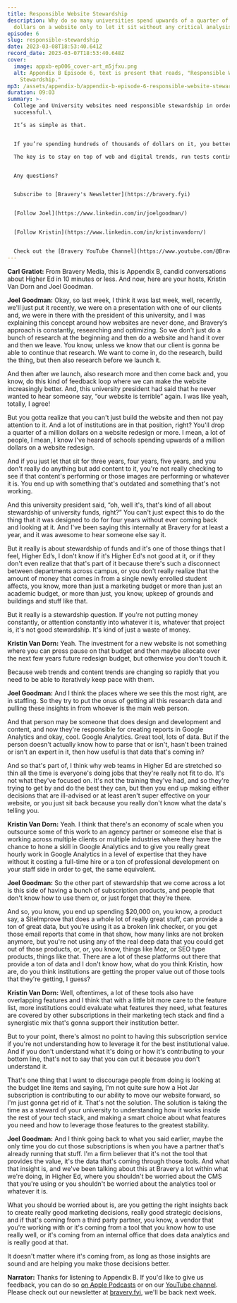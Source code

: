 ```yaml
---
title: Responsible Website Stewardship
description: Why do so many universities spend upwards of a quarter of a million
  dollars on a website only to let it sit without any critical analysis?
episode: 6
slug: responsible-stewardship
date: 2023-03-08T18:53:40.641Z
record_date: 2023-03-07T18:53:40.648Z
cover:
  image: appxb-ep006_cover-art_m5jfxu.png
  alt: Appendix B Episode 6, text is present that reads, "Responsible Website
    Stewardship."
mp3: /assets/appendix-b/appendix-b-episode-6-responsible-website-stewardship.mp3
duration: 09:03
summary: >-
  College and University websites need responsible stewardship in order to be
  successful.\

  It’s as simple as that.


  If you’re spending hundreds of thousands of dollars on it, you better understand if it’s paying dividends, and, most importantly, if it’s aiding in the student experience. \

  The key is to stay on top of web and digital trends, run tests continuously, and always be learning.


  Any questions?


  Subscribe to [Bravery's Newsletter](https://bravery.fyi)


  [Follow Joel](https://www.linkedin.com/in/joelgoodman/)


  [Follow Kristin](https://www.linkedin.com/in/kristinvandorn/)


  Check out the [Bravery YouTube Channel](https://www.youtube.com/@BraveryMedia)
---
```

**Carl Gratiot:** From Bravery Media, this is Appendix B, candid conversations about Higher Ed in 10 minutes or less. And now, here are your hosts, Kristin Van Dorn and Joel Goodman.

**Joel Goodman:** Okay, so last week, I think it was last week, well, recently, we'll just put it recently, we were on a presentation with one of our clients and, we were in there with the president of this university, and I was explaining this concept around how websites are never done, and Bravery’s approach is constantly, researching and optimizing. So we don't just do a bunch of research at the beginning and then do a website and hand it over and then we leave. You know, unless we know that our client is gonna be able to continue that research. We want to come in, do the research, build the thing, but then also research before we launch it.

And then after we launch, also research more and then come back and, you know, do this kind of feedback loop where we can make the website increasingly better. And, this university president had said that he never wanted to hear someone say, “our website is terrible” again. I was like yeah, totally, I agree!

But you gotta realize that you can't just build the website and then not pay attention to it. And a lot of institutions are in that position, right? You'll drop a quarter of a million dollars on a website redesign or more. I mean, a lot of people, I mean, I know I've heard of schools spending upwards of a million dollars on a website redesign.

And if you just let that sit for three years, four years, five years, and you don't really do anything but add content to it, you're not really checking to see if that content's performing or those images are performing or whatever it is. You end up with something that's outdated and something that's not working.

And this university president said, “oh, well it's, that's kind of all about stewardship of university funds, right?” You can't just expect this to do the thing that it was designed to do for four years without ever coming back and looking at it. And I've been saying this internally at Bravery for at least a year, and it was awesome to hear someone else say it.

But it really is about stewardship of funds and it's one of those things that I feel, Higher Ed’s, I don't know if it's Higher Ed's not good at it, or if they don't even realize that that's part of it because there's such a disconnect between departments across campus, or you don't really realize that the amount of money that comes in from a single newly enrolled student affects, you know, more than just a marketing budget or more than just an academic budget, or more than just, you know, upkeep of grounds and buildings and stuff like that.

But it really is a stewardship question. If you're not putting money constantly, or attention constantly into whatever it is, whatever that project is, it's not good stewardship. It's kind of just a waste of money. 

**Kristin Van Dorn:** Yeah. The investment for a new website is not something where you can press pause on that budget and then maybe allocate over the next few years future redesign budget, but otherwise you don't touch it.

Because web trends and content trends are changing so rapidly that you need to be able to iteratively keep pace with them.

**Joel Goodman:** And I think the places where we see this the most right, are in staffing. So they try to put the onus of getting all this research data and pulling these insights in from whoever is the main web person.

And that person may be someone that does design and development and content, and now they're responsible for creating reports in Google Analytics and okay, cool. Google Analytics. Great tool, lots of data. But if the person doesn't actually know how to parse that or isn't, hasn't been trained or isn't an expert in it, then how useful is that data that's coming in?

And so that's part of, I think why web teams in Higher Ed are stretched so thin all the time is everyone's doing jobs that they're really not fit to do. It's not what they've focused on. It's not the training they've had, and so they're trying to get by and do the best they can, but then you end up making either decisions that are ill-advised or at least aren't super effective on your website, or you just sit back because you really don't know what the data's telling you. 

**Kristin Van Dorn:** Yeah. I think that there's an economy of scale when you outsource some of this work to an agency partner or someone else that is working across multiple clients or multiple industries where they have the chance to hone a skill in Google Analytics and to give you really great hourly work in Google Analytics in a level of expertise that they have without it costing a full-time hire or a ton of professional development on your staff side in order to get, the same equivalent.

**Joel Goodman:** So the other part of stewardship that we come across a lot is this side of having a bunch of subscription products, and people that don't know how to use them or, or just forget that they're there.

And so, you know, you end up spending $20,000 on, you know, a product say, a SiteImprove that does a whole lot of really great stuff, can provide a ton of great data, but you're using it as a broken link checker, or you get those email reports that come in that show, how many links are not broken anymore, but you're not using any of the real deep data that you could get out of those products, or, or, you know, things like Moz, or SEO type products, things like that. There are a lot of these platforms out there that provide a ton of data and I don't know how, what do you think Kristin, how are, do you think institutions are getting the proper value out of those tools that they're getting, I guess?

**Kristin Van Dorn:** Well, oftentimes, a lot of these tools also have overlapping features and I think that with a little bit more care to the feature list, more institutions could evaluate what features they need, what features are covered by other subscriptions in their marketing tech stack and find a synergistic mix that's gonna support their institution better.

But to your point, there's almost no point to having this subscription service if you're not understanding how to leverage it for the best institutional value. And if you don't understand what it's doing or how it's contributing to your bottom line, that's not to say that you can cut it because you don't understand it.

That's one thing that I want to discourage people from doing is looking at the budget line items and saying, I'm not quite sure how a Hot Jar subscription is contributing to our ability to move our website forward, so I'm just gonna get rid of it. That's not the solution. The solution is taking the time as a steward of your university to understanding how it works inside the rest of your tech stack, and making a smart choice about what features you need and how to leverage those features to the greatest stability.

**Joel Goodman:** And I think going back to what you said earlier, maybe the only time you do cut those subscriptions is when you have a partner that's already running that stuff. I'm a firm believer that it's not the tool that provides the value, it's the data that's coming through those tools. And what that insight is, and we've been talking about this at Bravery a lot within what we're doing, in Higher Ed, where you shouldn't be worried about the CMS that you're using or you shouldn't be worried about the analytics tool or whatever it is.

What you should be worried about is, are you getting the right insights back to create really good marketing decisions, really good strategic decisions, and if that's coming from a third party partner, you know, a vendor that you're working with or it's coming from a tool that you know how to use really well, or it's coming from an internal office that does data analytics and is really good at that.

It doesn't matter where it's coming from, as long as those insights are sound and are helping you make those decisions better.

**Narrator:** Thanks for listening to Appendix B. If you'd like to give us feedback, you can do so [on Apple Podcasts](https://podcasts.apple.com/us/podcast/appendix-b/id1672064420) or on our [YouTube channel](https://youtube.com/@BraveryMedia). Please check out our newsletter at [bravery.fyi](https://bravery.fyi), we'll be back next week.